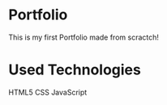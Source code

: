 # Portfolio

This is my first Portfolio made from scractch!

# Used Technologies

HTML5
CSS
JavaScript
